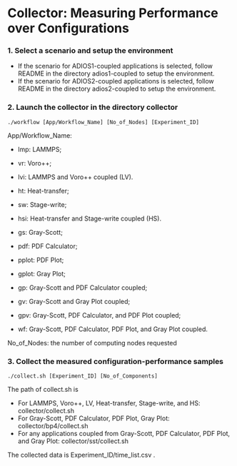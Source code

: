 # Collector: Measuring Performance over Configurations

### 1. Select a scenario and setup the environment
- If the scenario for ADIOS1-coupled applications is selected, follow README in the directory adios1-coupled to setup the environment.
- If the scenario for ADIOS2-coupled applications is selected, follow README in the directory adios2-coupled to setup the environment.

### 2. Launch the collector in the directory collector
```
./workflow [App/Workflow_Name] [No_of_Nodes] [Experiment_ID]
```
App/Workflow_Name:

- lmp: LAMMPS;
- vr: Voro++;
- lvi: LAMMPS and Voro++ coupled (LV).

- ht: Heat-transfer;
- sw: Stage-write;
- hsi: Heat-transfer and Stage-write coupled (HS).

- gs: Gray-Scott;
- pdf: PDF Calculator;
- pplot: PDF Plot;
- gplot: Gray Plot;
- gp: Gray-Scott and PDF Calculator coupled;
- gv: Gray-Scott and Gray Plot coupled;
- gpv: Gray-Scott, PDF Calculator, and PDF Plot coupled;
- wf: Gray-Scott, PDF Calculator, PDF Plot, and Gray Plot coupled.

No_of_Nodes: the number of computing nodes requested

### 3. Collect the measured configuration-performance samples
```
./collect.sh [Experiment_ID] [No_of_Components]
```
The path of collect.sh is 
- For LAMMPS, Voro++, LV, Heat-transfer, Stage-write, and HS: collector/collect.sh
- For Gray-Scott, PDF Calculator, PDF Plot, Gray Plot: collector/bp4/collect.sh
- For any applications coupled from Gray-Scott, PDF Calculator, PDF Plot, and Gray Plot: collector/sst/collect.sh

The collected data is Experiment_ID/time_list.csv .
